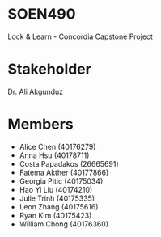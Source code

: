 # SOEN490
Lock & Learn - Concordia Capstone Project

# Stakeholder 
Dr. Ali Akgunduz

# Members
- Alice Chen (40176279)
- Anna Hsu (40178711)
- Costa Papadakos (26665691)
- Fatema Akther (40177866)
- Georgia Pitic (40175034)
- Hao Yi Liu (40174210)
- Julie Trinh (40175335)
- Leon Zhang (40175616)
- Ryan Kim (40175423)
- William Chong (40176360)
